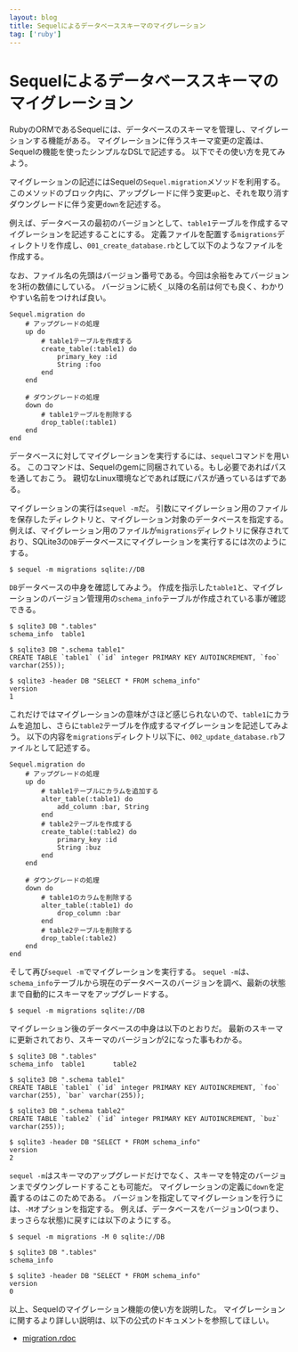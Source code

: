 ```yaml
---
layout: blog
title: Sequelによるデータベーススキーマのマイグレーション
tag: ['ruby']
---
```


# Sequelによるデータベーススキーマのマイグレーション

RubyのORMであるSequelには、データベースのスキーマを管理し、マイグレーションする機能がある。
マイグレーションに伴うスキーマ変更の定義は、Sequelの機能を使ったシンプルなDSLで記述する。
以下でその使い方を見てみよう。

マイグレーションの記述にはSequelの`Sequel.migration`メソッドを利用する。
このメソッドのブロック内に、アップグレードに伴う変更`up`と、それを取り消すダウングレードに伴う変更`down`を記述する。

例えば、データベースの最初のバージョンとして、`table1`テーブルを作成するマイグレーションを記述することにする。
定義ファイルを配置する`migrations`ディレクトリを作成し、`001_create_database.rb`として以下のようなファイルを作成する。

なお、ファイル名の先頭はバージョン番号である。今回は余裕をみてバージョンを3桁の数値にしている。
バージョンに続く`_`以降の名前は何でも良く、わかりやすい名前をつければ良い。

~~~~
Sequel.migration do
	# アップグレードの処理
	up do
		# table1テーブルを作成する
		create_table(:table1) do
			primary_key :id
			String :foo
		end
	end

	# ダウングレードの処理
	down do
		# table1テーブルを削除する
		drop_table(:table1)
	end
end
~~~~

データベースに対してマイグレーションを実行するには、`sequel`コマンドを用いる。
このコマンドは、Sequelのgemに同梱されている。もし必要であればパスを通しておこう。
親切なLinux環境などであれば既にパスが通っているはずである。

マイグレーションの実行は`sequel -m`だ。
引数にマイグレーション用のファイルを保存したディレクトリと、マイグレーション対象のデータベースを指定する。
例えば、マイグレーション用のファイルが`migrations`ディレクトリに保存されており、SQLite3の`DB`データベースにマイグレーションを実行するには次のようにする。

~~~~
$ sequel -m migrations sqlite://DB
~~~~

`DB`データベースの中身を確認してみよう。
作成を指示した`table1`と、マイグレーションのバージョン管理用の`schema_info`テーブルが作成されている事が確認できる。

~~~~
$ sqlite3 DB ".tables"
schema_info  table1     
~~~~

~~~~
$ sqlite3 DB ".schema table1"
CREATE TABLE `table1` (`id` integer PRIMARY KEY AUTOINCREMENT, `foo` varchar(255));
~~~~

~~~~
$ sqlite3 -header DB "SELECT * FROM schema_info"
version
1
~~~~

これだけではマイグレーションの意味がさほど感じられないので、`table1`にカラムを追加し、さらに`table2`テーブルを作成するマイグレーションを記述してみよう。
以下の内容を`migrations`ディレクトリ以下に、`002_update_database.rb`ファイルとして記述する。

~~~~
Sequel.migration do
	# アップグレードの処理
	up do
		# table1テーブルにカラムを追加する
		alter_table(:table1) do
			add_column :bar, String
		end
		# table2テーブルを作成する
		create_table(:table2) do
			primary_key :id
			String :buz
		end
	end

	# ダウングレードの処理
	down do
		# table1のカラムを削除する
		alter_table(:table1) do
			drop_column :bar
		end
		# table2テーブルを削除する
		drop_table(:table2)
	end
end
~~~~

そして再び`sequel -m`でマイグレーションを実行する。
`sequel -m`は、`schema_info`テーブルから現在のデータベースのバージョンを調べ、最新の状態まで自動的にスキーマをアップグレードする。

~~~~
$ sequel -m migrations sqlite://DB
~~~~

マイグレーション後のデータベースの中身は以下のとおりだ。
最新のスキーマに更新されており、スキーマのバージョンが2になった事もわかる。

~~~~
$ sqlite3 DB ".tables"
schema_info  table1       table2
~~~~

~~~~
$ sqlite3 DB ".schema table1"
CREATE TABLE `table1` (`id` integer PRIMARY KEY AUTOINCREMENT, `foo` varchar(255), `bar` varchar(255));
~~~~

~~~~
$ sqlite3 DB ".schema table2"
CREATE TABLE `table2` (`id` integer PRIMARY KEY AUTOINCREMENT, `buz` varchar(255));
~~~~

~~~~
$ sqlite3 -header DB "SELECT * FROM schema_info"
version
2
~~~~

`sequel -m`はスキーマのアップグレードだけでなく、スキーマを特定のバージョンまでダウングレードすることも可能だ。
マイグレーションの定義に`down`を定義するのはこのためである。
バージョンを指定してマイグレーションを行うには、`-M`オプションを指定する。
例えば、データベースをバージョン0(つまり、まっさらな状態)に戻すには以下のようにする。

~~~~
$ sequel -m migrations -M 0 sqlite://DB
~~~~

~~~~
$ sqlite3 DB ".tables"
schema_info
~~~~

~~~~
$ sqlite3 -header DB "SELECT * FROM schema_info"
version
0
~~~~

以上、Sequelのマイグレーション機能の使い方を説明した。
マイグレーションに関するより詳しい説明は、以下の公式のドキュメントを参照してほしい。

- [migration.rdoc](http://sequel.jeremyevans.net/rdoc/files/doc/migration_rdoc.html)
